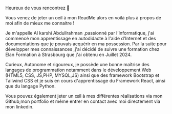 Heureux de vous rencontrez 👋

Vous venez de jeter un oeil à mon ReadMe alors en voilà plus à propos de moi afin de mieux me connaitre !

Je m'appelle Al karshi Abdullrahman ,passionné par l’Informatique, 
j'ai commencé mon apprentissage en autodidacte à l'aide d'Internet et des documentations que je pouvais acquérir en ma possession.
Par la suite pour développer mes connaissances ,j'ai décidé de suivre une formation chez Elan Formation à Strasbourg que j'ai obtenu en Juillet 2024.

Curieux, Autonome et rigoureux, je possède une bonne maîtrise des langages de programmation notamment dans le développement Web (HTML5, CSS, JS,PHP, MYSQL,JS) ainsi que des framework Bootstrap et Tailwind CSS et je suis en cours d'apprentissage du Framework React, ainsi que du langage Python. 

Vous pouvez également jeter un œil à mes différentes réalisations via mon Github,mon portfolio et même entrer en contact avec moi directement via mon linkedin.
